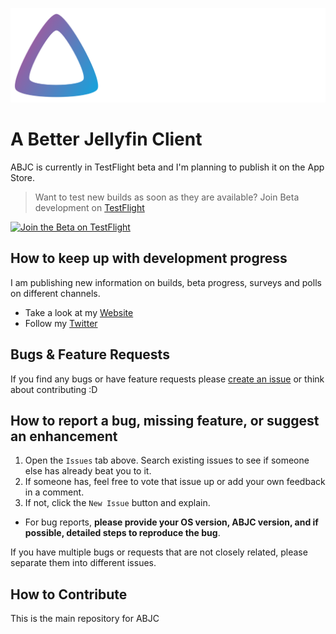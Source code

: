 ![ABJC Logo](https://github.com/ABJC/ABJC-tvOS/blob/main/Assets/wide_dark@3x.png?raw=true)

# A Better Jellyfin Client

ABJC is currently in TestFlight beta and I'm planning to publish it on the App Store. 

> Want to test new builds as soon as they are available? 
> Join Beta development on [TestFlight](https://ndu9a1ak6f5.typeform.com/to/jm09PRGQ#hidden1=github)

<a href='https://ndu9a1ak6f5.typeform.com/to/jm09PRGQ#hidden1=github'><img height='70' alt='Join the Beta on TestFlight' src='https://anotherlens.app/testflight-badge.png'/></a>


## How to keep up with development progress

I am publishing new information on builds, beta progress, surveys and polls on different channels.

- Take a look at my [Website](https://abjc.tech)
- Follow my [Twitter](https://twitter.com/abjc_app)

## Bugs & Feature Requests
If you find any bugs or have feature requests please [create an issue](https://github.com/ABJC/ABJC-tvOS/issues) or think about contributing :D


## How to report a bug, missing feature, or suggest an enhancement
1. Open the `Issues` tab above. Search existing issues to see if someone else has already beat you to it. 
2. If someone has, feel free to vote that issue up or add your own feedback in a comment.
3. If not, click the `New Issue` button and explain. 
-  For bug reports, **please provide your OS version, ABJC version, and if possible, detailed steps to reproduce the bug**.

If you have multiple bugs or requests that are not closely related, please separate them into different issues.

## How to Contribute


This is the main repository for ABJC

